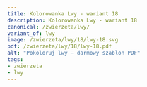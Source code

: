 ```yaml
---
title: Kolorowanka Lwy - wariant 18
description: Kolorowanka Lwy - wariant 18
canonical: /zwierzeta/lwy/
variant_of: lwy
image: /zwierzeta/lwy/18/lwy-18.svg
pdf: /zwierzeta/lwy/18/lwy-18.pdf
alt: "Pokoloruj lwy – darmowy szablon PDF"
tags:
- zwierzeta
- lwy
---
```

